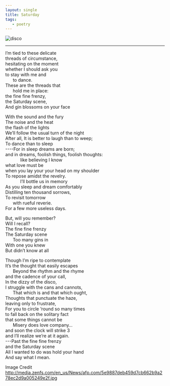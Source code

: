 ```yaml
---
layout: single 
title: Saturday
tags:
   - poetry
---
```



<p><img src="{{ src.url }}/images/disco.jpg" alt="disco"></p>

***

I’m tied to these delicate  
threads of circumstance,  
hesitating on the moment  
whether I should ask you  
to stay with me and  
&nbsp;&nbsp;&nbsp;&nbsp;&nbsp;&nbsp;to dance.  
These are the threads that  
&nbsp;&nbsp;&nbsp;&nbsp;&nbsp;&nbsp;hold me in place:  
the fine fine frenzy,  
the Saturday scene,  
And gin blossoms on your face  

With the sound and the fury  
The noise and the heat  
the flash of the lights  
We’ll follow the usual turn of the night  
After all, It is better to laugh than to weep;  
To dance than to sleep  
----For in sleep dreams are born;  
and in dreams, foolish things, foolish thoughts:  
&nbsp;&nbsp;&nbsp;&nbsp;&nbsp;&nbsp;&nbsp;&nbsp;&nbsp;&nbsp;&nbsp;&nbsp;like believing I know  
what love must be  
when you lay your your head on my shoulder  
To repose amidst the revelry.  
&nbsp;&nbsp;&nbsp;&nbsp;&nbsp;&nbsp;&nbsp;&nbsp;&nbsp;&nbsp;&nbsp;&nbsp;I’ll bottle us in memory  
As you sleep and dream comfortably  
Distilling ten thousand sorrows,  
To revisit tomorrow  
&nbsp;&nbsp;&nbsp;&nbsp;&nbsp;&nbsp;with rueful reverie.  
For a few more useless days.  

But, will you remember?  
Will I recall?  
The fine fine frenzy  
The Saturday scene  
&nbsp;&nbsp;&nbsp;&nbsp;&nbsp;&nbsp;Too many gins in  
With one you knew  
But didn’t know at all  

Though I’m ripe to contemplate  
It’s the thought that easily escapes  
&nbsp;&nbsp;&nbsp;&nbsp;&nbsp;&nbsp;Beyond the rhythm and the rhyme  
and the cadence of your call,  
In the dizzy of the disco,  
I struggle with the cans and cannots,  
&nbsp;&nbsp;&nbsp;&nbsp;&nbsp;&nbsp;That which is and that which ought,  
Thoughts that punctuate the haze,  
leaving only to frustrate,  
For you to circle ‘round so many times  
to fall back on the solitary fact  
that some things cannot be  
&nbsp;&nbsp;&nbsp;&nbsp;&nbsp;&nbsp;Misery does love company…  
and soon the clock will strike 3  
and I’ll realize we’re at it again.  
---Past the fine fine frenzy  
and the Saturday scene  
All I wanted to do was hold your hand  
And say what I mean.  

Image Credit
http://media.zenfs.com/en_us/News/afp.com/5e9887deb459d7cb662b9a278ec2d9a005249e2f.jpg


